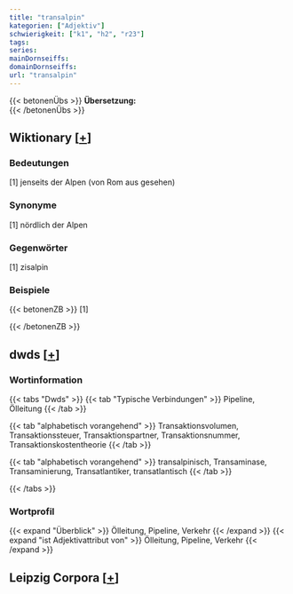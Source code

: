 ```yaml
---
title: "transalpin"
kategorien: ["Adjektiv"]
schwierigkeit: ["k1", "h2", "r23"]
tags:
series:
mainDornseiffs:
domainDornseiffs:
url: "transalpin"
---
```


{{< betonenÜbs >}}
**Übersetzung:**  
{{< /betonenÜbs >}}

## Wiktionary [[+](https://de.wiktionary.org/wiki/transalpin)]

### Bedeutungen
[1] jenseits der Alpen (von Rom aus gesehen)  

### Synonyme
[1] nördlich der Alpen  

### Gegenwörter
[1] zisalpin  

### Beispiele
{{< betonenZB >}}
[1]  

{{< /betonenZB >}}


## dwds [[+](https://www.dwds.de/wb/transalpin)]

### Wortinformation
{{< tabs "Dwds" >}}
{{< tab "Typische Verbindungen" >}}
Pipeline, Ölleitung
{{< /tab >}}

{{< tab "alphabetisch vorangehend" >}}
Transaktionsvolumen, Transaktionssteuer, Transaktionspartner, Transaktionsnummer, Transaktionskostentheorie
{{< /tab >}}

{{< tab "alphabetisch vorangehend" >}}
transalpinisch, Transaminase, Transaminierung, Transatlantiker, transatlantisch
{{< /tab >}}

{{< /tabs >}}

### Wortprofil
{{< expand "Überblick" >}} Ölleitung, Pipeline, Verkehr {{< /expand >}}
{{< expand "ist Adjektivattribut von" >}} Ölleitung, Pipeline, Verkehr {{< /expand >}}

## Leipzig Corpora [[+](https://corpora.uni-leipzig.de/en/res?word=transalpin&corpusId=deu_newscrawl-public_2018)]

